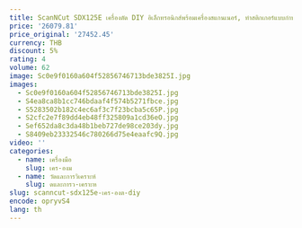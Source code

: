 ```yaml
---
title: ScanNCut SDX125E เครื่องตัด DIY อิเล็กทรอนิกส์พร้อมเครื่องสแกนเนอร์, ทําสติกเกอร์แบบกําหนดเอง, ศิลปะบนผนังไวนิล, การ์ดอวยพร
price: '26079.81'
price_original: '27452.45'
currency: THB
discount: 5%
rating: 4
volume: 62
image: Sc0e9f0160a604f52856746713bde3825I.jpg
images:
  - Sc0e9f0160a604f52856746713bde3825I.jpg
  - S4ea8ca8b1cc746bdaaf4f574b5271fbce.jpg
  - S5283502b182c4ec6af3c7f23bcba5c65P.jpg
  - S2cfc2e7f89dd4eb48ff325809a1cd36eO.jpg
  - Sef652da8c3da48b1beb727de98ce203dy.jpg
  - S8409eb23332546c780266d75e4eaafc9Q.jpg
video: ''
categories:
  - name: เครื่องมือ
    slug: เคร-องม
  - name: วัดและการวิเคราะห์
    slug: ดและการว-เคราะห
slug: scanncut-sdx125e-เคร-องต-diy
encode: opryvS4
lang: th
---
```

  